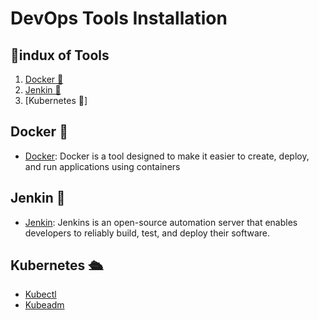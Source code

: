 # DevOps Tools Installation

## 📌indux of Tools

1. [Docker 🐳](#Docker-whale)
2. [Jenkin 👷](#Jenkin-constructin_worker)
3. [Kubernetes 🚢]

## Docker 🐳

* [Docker](Docker/docker.sh): Docker is a tool designed to make it easier to create, deploy, and run applications using containers

## Jenkin 👷 

* [Jenkin](Jenkin/jenkin.sh): Jenkins is an open-source automation server that enables developers to reliably build, test, and deploy their software.

## Kubernetes 🛳️

* [Kubectl](Kubectl/Kubectl.sh)
* [Kubeadm](K8s-setup-kubeadm/README.md)

